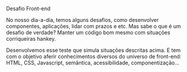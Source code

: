Desafio Front-end

No nosso dia-a-dia, temos alguns desafios, como desenvolver componentes, aplicações, lidar com prazos e etc. Mas sabe o que é um desafio de verdade? Manter um código bom mesmo com situações corriqueiras hankey.

Desenvolvemos esse teste que simula situações descritas acima. E tem com o objetivo aferir conhecimentos diversos do universo de front-end: HTML, CSS, Javascript, semântica, acessibilidade, componentização…
